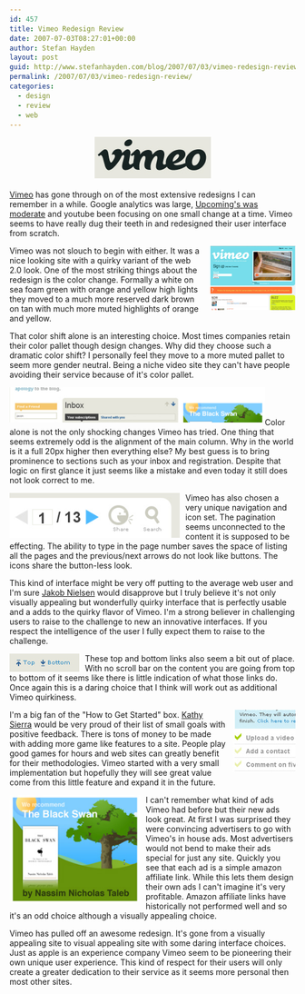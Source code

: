```yaml
---
id: 457
title: Vimeo Redesign Review
date: 2007-07-03T08:27:01+00:00
author: Stefan Hayden
layout: post
guid: http://www.stefanhayden.com/blog/2007/07/03/vimeo-redesign-review/
permalink: /2007/07/03/vimeo-redesign-review/
categories:
  - design
  - review
  - web
---
```

<p><center><a href="http://www.vimeo.com"><img src="/wp-content/vimeo_review_0.jpg" /></a></center><br />
<a href="http://www.vimeo.com">Vimeo</a> has gone through on of the most extensive redesigns I can remember in a while. Google analytics was large, <a href="http://www.stefanhayden.com/blog/2007/04/20/upcoming-looks-ugly/">Upcoming's was moderate</a> and youtube been focusing on one small change at a time. Vimeo seems to have really dug their teeth in and redesigned their user interface from scratch.</p>
<p><img src="/wp-content/vimeo_old.jpg" width="150" style="float:right; margin:0px 0px 0px 10px;" />Vimeo was not slouch to begin with either. It was a nice looking site with a quirky variant of the web 2.0 look. One of the most striking things about the redesign is the color change. Formally a white on sea foam green with orange and yellow high lights they moved to a much more reserved dark brown on tan with much more muted highlights of orange and yellow.</p>
<p>That color shift alone is an interesting choice. Most times companies retain their color pallet though design changes. Why did they choose such a dramatic color shift? I personally feel they move to a more muted pallet to seem more gender neutral. Being a niche video site they can't have people avoiding their service because of it's color pallet.</p>
<p><img src="/wp-content/vimeo_review_1.jpg" width="450" style="margin:0px 0px 5px 0px;" />Color alone is not the only shocking changes Vimeo has tried. One thing that seems extremely odd is the alignment of the main column. Why in the world is it a full 20px higher then everything else? My best guess is to bring prominence to sections such as your inbox and registration. Despite that logic on first glance it just seems like a mistake and even today it still does not look correct to me.</p>
<p><img src="/wp-content/vimeo_review_2.jpg" width="300" style="float:left; margin:0px 10px 0px 0px;" />Vimeo has also chosen a very unique navigation and icon set. The pagination seems unconnected to the content it is supposed to be effecting. The ability to type in the page number saves the space of listing all the pages and the previous/next arrows do not look like buttons. The icons share the button-less look. </p>
<p>This kind of interface might be very off putting to the average web user and I'm sure <a href="http://www.useit.com/">Jakob Nielsen</a> would disapprove but I truly believe it's not only visually appealing but wonderfully quirky interface that is perfectly usable and a adds to the quirky flavor of Vimeo. I'm a strong believer in challenging users to raise to the challenge to new an innovative interfaces. If you respect the intelligence of the user I fully expect them to raise to the challenge.</p>
<p><img src="/wp-content/vimeo_review_5.jpg"  style="float:left; margin:0px 10px 0px 0px;" />These top and bottom links also seem a bit out of place. With no scroll bar on the content you are going from top to bottom of it seems like there is little indication of what those links do. Once again this is a daring choice that I think will work out as additional Vimeo quirkiness. </p>
<p><img src="/wp-content/vimeo_review_3.jpg" width="110" style="float:right; margin:0px 0px 0px 10px;" />I'm a big fan of the "How to Get Started" box. <a href="http://headrush.typepad.com/">Kathy Sierra</a> would be very proud of their list of small goals with positive feedback. There is tons of money to be made with adding more game like features to a site. People play good games for hours and web sites can greatly benefit for their methodologies. Vimeo started with a very small implementation but hopefully they will see great value come from this little feature and expand it in the future.</p>
<p><img src="/wp-content/vimeo_review_4.jpg" width="230"  style="float:left; margin:0px 10px 0px 0px;" />I can't remember what kind of ads Vimeo had before but their new ads look great. At first I was surprised they were convincing advertisers to go with Vimeo's in house ads. Most advertisers would not bend to make their ads special for just any site. Quickly you see that each ad is a simple amazon affiliate link. While this lets them design their own ads I can't imagine it's very profitable. Amazon affiliate links have historically not performed well and so it's an odd choice although a visually appealing choice.</p>
<p>Vimeo has pulled off an awesome redesign. It's gone from a visually appealing site to visual appealing site with some daring interface choices. Just as apple is an experience company Vimeo seem to be pioneering their own unique user experience. This kind of respect for their users will only create a greater dedication to their service as it seems more personal then most other sites.
</p>
